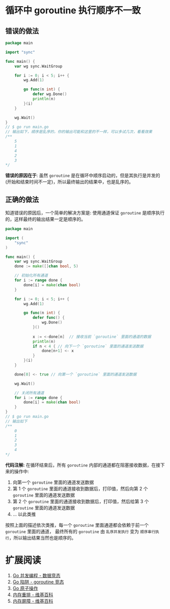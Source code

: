 # 循环中 goroutine 执行顺序不一致

## 错误的做法

```go
package main

import "sync"

func main() {
	var wg sync.WaitGroup

	for i := 0; i < 5; i++ {
		wg.Add(1)

		go func(n int) {
			defer wg.Done()
			println(n)
		}(i)
	}

	wg.Wait()
}
// $ go run main.go
// 输出如下，顺序是乱序的，你的输出可能和这里的不一样，可以多试几次，看看效果
/**
    5 
    1 
    4 
    2 
    3
*/
```

**错误的原因在于**: 虽然 `goroutine` 是在循环中顺序启动的，但是其执行是并发的 (开始和结束时间不一定)，所以最终输出的结果中，也是乱序的。

## 正确的做法

知道错误的原因后，一个简单的解决方案是: 使用通道保证 `goroutine` 是顺序执行的，这样最终的输出结果一定是顺序的。

```go
package main

import (
	"sync"
)

func main() {
	var wg sync.WaitGroup
	done := make([]chan bool, 5)

	// 初始化所有通道
	for i := range done {
		done[i] = make(chan bool)
	}

	for i := 0; i < 5; i++ {
		wg.Add(1)

		go func(n int) {
			defer func() {
				wg.Done()
			}()
			
			x := <-done[n]  // 接收当前 `goroutine` 里面的通道的数据
			println(n)
			if n < 4 { // 向下一个 `goroutine` 里面的通道发送数据
				done[n+1] <- x
			}
		}(i)
	}

	done[0] <- true // 向第一个 `goroutine` 里面的通道发送数据

	wg.Wait()

	// 关闭所有通道
	for i := range done {
		done[i] = make(chan bool)
	}
}
// $ go run main.go
// 输出如下 
/**
    0
    1
    2
    3
    4
*/
```

**代码注解:** 在循环结束后，所有 `goroutine` 内部的通道都在阻塞接收数据，在接下来的操作中: 

1. 向第一个 `goroutine` 里面的通道发送数据
2. 第 1 个 `goroutine` 里面的通道接收到数据后，打印值，然后向第 2 个 `goroutine` 里面的通道发送数据
3. 第 2 个 `goroutine` 里面的通道接收到数据后，打印值，然后给第 3 个 `goroutine` 里面的通道发送数据 
4. ... 以此类推 
  
按照上面的描述依次类推，每一个 `goroutine` 里面通道都会依赖于前一个 `goroutine` 里面的通道，
最终所有的 `goroutine` 由 `乱序并发执行` 变为 `顺序串行执行`，所以输出结果当然也是顺序的。

# 扩展阅读

1. [Go 并发编程 - 数据竞态]()
2. [Go 陷阱 - goroutine 竞态](goroutine_race.md)
3. [Go 原子操作]()
4. [内存重排 - 维基百科](https://zh.wikipedia.org/zh-tw/%E5%86%85%E5%AD%98%E6%8E%92%E5%BA%8F)
5. [内存屏障 - 维基百科](https://zh.wikipedia.org/wiki/%E5%86%85%E5%AD%98%E5%B1%8F%E9%9A%9C)